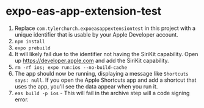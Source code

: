 # expo-eas-app-extension-test

1. Replace `com.tylerchurch.expoeasappextensiontest` in this project with a unique identifier that is usable by your
   Apple Developer account.
2. `npm install`
3. `expo prebuild`
4. It will likely fail due to the identifier not having the SiriKit capability. Open up https://developer.apple.com and
   add the SiriKit capability.
5. `rm -rf ios; expo run:ios --no-build-cache`
6. The app should now be running, displaying a message like `Shortcuts says: null`. If you open the Apple Shortcuts app
   and add a shortcut that uses the app, you'll see the data appear when you run it.
7. `eas build -p ios` - This will fail in the archive step will a code signing error.
